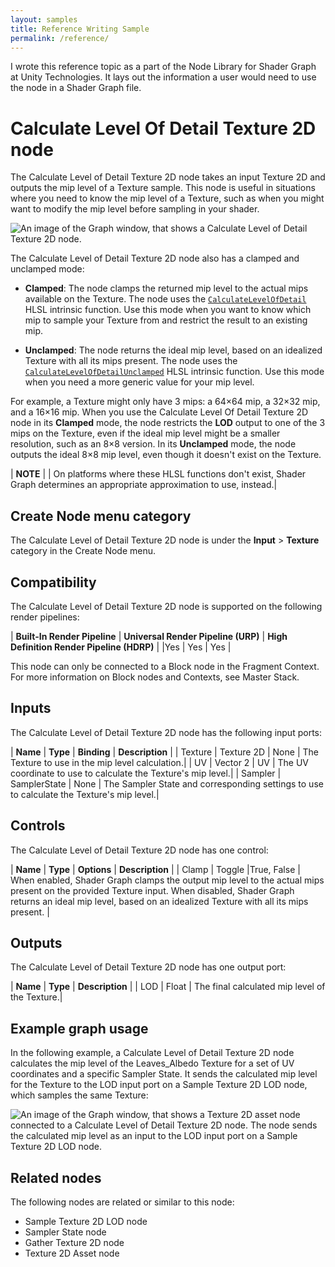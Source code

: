 ```yaml
---
layout: samples
title: Reference Writing Sample
permalink: /reference/
---
```


I wrote this reference topic as a part of the Node Library for Shader Graph at Unity Technologies. It lays out the information a user would need to use the node in a Shader Graph file.

# Calculate Level Of Detail Texture 2D node

The Calculate Level of Detail Texture 2D node takes an input Texture 2D and outputs the mip level of a Texture sample. This node is useful in situations where you need to know the mip level of a Texture, such as when you might want to modify the mip level before sampling in your shader.

![An image of the Graph window, that shows a Calculate Level of Detail Texture 2D node.](../img/sg-calculate-level-detail-texture-2d-node.png)

The Calculate Level of Detail Texture 2D node also has a clamped and unclamped mode:

- **Clamped**: The node clamps the returned mip level to the actual mips available on the Texture. The node uses the [`CalculateLevelOfDetail`](https://docs.microsoft.com/en-us/windows/win32/direct3dhlsl/dx-graphics-hlsl-to-calculate-lod) HLSL intrinsic function. Use this mode when you want to know which mip to sample your Texture from and restrict the result to an existing mip.

- **Unclamped**: The node returns the ideal mip level, based on an idealized Texture with all its mips present. The node uses the [`CalculateLevelOfDetailUnclamped`](https://docs.microsoft.com/en-us/windows/win32/direct3dhlsl/dx-graphics-hlsl-to-calculate-lod-unclamped) HLSL intrinsic function. Use this mode when you need a more generic value for your mip level.

For example, a Texture might only have 3 mips: a 64×64 mip, a 32×32 mip, and a 16×16 mip. When you use the Calculate Level Of Detail Texture 2D node in its **Clamped** mode, the node restricts the **LOD** output to one of the 3 mips on the Texture, even if the ideal mip level might be a smaller resolution, such as an 8×8 version. In its **Unclamped** mode, the node outputs the ideal 8×8 mip level, even though it doesn't exist on the Texture.

| **NOTE** |
| On platforms where these HLSL functions don't exist, Shader Graph determines an appropriate approximation to use, instead.|

## Create Node menu category

The Calculate Level of Detail Texture 2D node is under the **Input** > **Texture** category in the Create Node menu.

## Compatibility

The Calculate Level of Detail Texture 2D node is supported on the following render pipelines:

| **Built-In Render Pipeline** | **Universal Render Pipeline (URP)** |	**High Definition Render Pipeline (HDRP)** |
|Yes |	Yes |	Yes |

This node can only be connected to a Block node in the Fragment Context. For more information on Block nodes and Contexts, see Master Stack.

## Inputs

The Calculate Level of Detail Texture 2D node has the following input ports:

| **Name** 	| **Type** |	**Binding** |	**Description** |
| Texture 	| Texture 2D |	None |	The Texture to use in the mip level calculation.|
| UV 	| Vector 2 	| UV 	| The UV coordinate to use to calculate the Texture's mip level.|
| Sampler |	SamplerState |	None |	The Sampler State and corresponding settings to use to calculate the Texture's mip level.|

## Controls

The Calculate Level of Detail Texture 2D node has one control:

| **Name** |	**Type** |	**Options** |	**Description** |
| Clamp 	| Toggle 	|True, False 	| When enabled, Shader Graph clamps the output mip level to the actual mips present on the provided Texture input. When disabled, Shader Graph returns an ideal mip level, based on an idealized Texture with all its mips present. |

## Outputs

The Calculate Level of Detail Texture 2D node has one output port:

| **Name** |	**Type** |	**Description** |
| LOD 	| Float |	The final calculated mip level of the Texture.|

## Example graph usage

In the following example, a Calculate Level of Detail Texture 2D node calculates the mip level of the Leaves_Albedo Texture for a set of UV coordinates and a specific Sampler State. It sends the calculated mip level for the Texture to the LOD input port on a Sample Texture 2D LOD node, which samples the same Texture:

![An image of the Graph window, that shows a Texture 2D asset node connected to a Calculate Level of Detail Texture 2D node. The node sends the calculated mip level as an input to the LOD input port on a Sample Texture 2D LOD node.](../img/sg-calculate-level-detail-texture-2d-node-example.png)

## Related nodes

The following nodes are related or similar to this node:

- Sample Texture 2D LOD node
- Sampler State node
- Gather Texture 2D node
- Texture 2D Asset node

